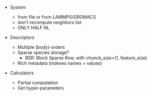 - System
    - from file or from LAMMPS/GROMACS
    - don't recompute neighbors list
    - ONLY HALF NL

- Descriptors
    - Multiple (body)-orders
    - Sparse species storage?
        - BSR: Block Sparse Row, with chunck_size=(1, feature_size)
    - Rich metadata (indexes names + values)

- Calculators
    - Partial computation
    - Get hyper-parameters
